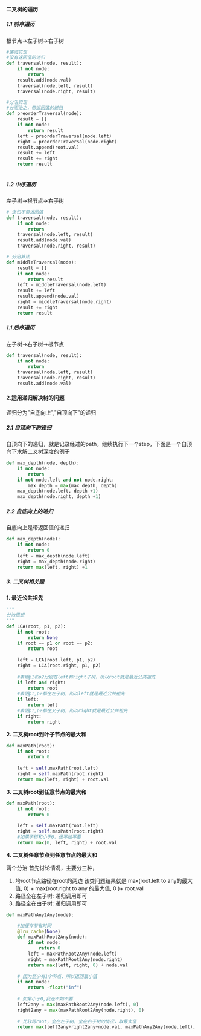 #### 二叉树的遍历

##### 1.1 前序遍历

根节点->左子树->右子树

```python
#递归实现
#没有返回值的递归
def traversal(node, result):
    if not node:
        return
    result.add(node.val)
    traversal(node.left, result)
    traversal(node.right, result)

#分治实现
#分而治之，带返回值的递归
def preorderTraversal(node):
    result = []
    if not node:
        return result
    left = preorderTraversal(node.left)
    right = preorderTraversal(node.right)
    result.append(root.val)
    result += left
    result += right
    return result
    
```

##### 1.2 中序遍历

左子树->根节点->右子树

```python
# 递归不带返回值
def traversal(node, result):
    if not node:
        return
    traversal(node.left, result)
    result.add(node.val)
    traversal(node.right, result)

# 分治算法
def middleTraversal(node):
    result = []
    if not node:
        return result
    left = middleTraversal(node.left)
    result += left
    result.append(node.val)
    right = middleTraversal(node.right)
    result += right
    return result
```

##### 1.1 后序遍历
左子树->右子树->根节点

```python
def traversal(node, result):
    if not node:
        return
    traversal(node.left, result)
    traversal(node.right, result)
    result.add(node.val)
```

#### 2.运用递归解决树的问题

递归分为"自底向上","自顶向下"的递归

##### 2.1 自顶向下的递归

自顶向下的递归，就是记录经过的path，继续执行下一个step，下面是一个自顶向下求解二叉树深度的例子

```python
def max_depth(node, depth):
    if not node:
        return
    if not node.left and not node.right:
        max_depth = max(max_depth, depth)
    max_depth(node.left, depth +1)
    max_depth(node.right, depth +1)
```

##### 2.2 自底向上的递归

自底向上是带返回值的递归

```python
def max_depth(node):
    if not node:
        return 0
    left = max_depth(node.left)
    right = max_depth(node.right)
    return max(left, right) +1
```

##### 3. 二叉树相关题
**1. 最近公共祖先**
```python
"""
分治思想
"""
def LCA(root, p1, p2):
    if not root:
        return None
    if root == p1 or root == p2:
        return root
    
    left = LCA(root.left, p1, p2)
    right = LCA(root.right, p1, p2)
    
    #表明p1和p2分别在left和right子树，所以root就是最近公共祖先
    if left and right:
        return root
    #表明p1,p2都在左子树，所以left就是最近公共祖先
    if left:
        return left
    #表明p1,p2都在又子树，所以right就是最近公共祖先
    if right:
        return right
```
**2. 二叉树root到叶子节点的最大和**
```python
def maxPath(root):
    if not root:
        return 0
    
    left = self.maxPath(root.left)
    right = self.maxPath(root.right)
    return max(left, right) + root.val
```
**3. 二叉树root到任意节点的最大和**
```python
def maxPath(root):
    if not root:
        return 0
    
    left = self.maxPath(root.left)
    right = self.maxPath(root.right)
    #如果子树和小于0，还不如不要
    return max(0, left, right) + root.val
```
**4. 二叉树任意节点到任意节点的最大和**

两个分治
首先讨论情况，主要分三种，
1. 垮root节点路径在root的两边
    该类问题结果就是 max(root.left to any的最大值, 0)  + max(root.right to any 的最大值, 0 )+ root.val
2. 路径全在左子树: 递归调用即可
3. 路径全在由子树: 递归调用即可

```python
def maxPathAny2Any(node):

    #加缓存节省时间
    @lru_cache(None)
    def maxPathRoot2Any(node):
        if not node:
            return 0
        left = maxPathRoot2Any(node.left)
        right = maxPathRoot2Any(node.right)
        return max(left, right, 0) + node.val
    
    # 因为至少有1个节点，所以返回最小值
    if not node:
        return -float("inf")
    
    # 如果小于0,我还不如不要
    left2any = max(maxPathRoot2Any(node.left), 0)
    right2any = max(maxPathRoot2Any(node.right), 0)
    
    # 比较垮root，全在左子树，全在右子树的情况，取最大值
    return max(left2any+right2any+node.val, maxPathAny2Any(node.left), maxPathAny2Any(node.right))
```





